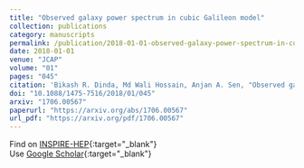 ```yaml
---
title: "Observed galaxy power spectrum in cubic Galileon model"
collection: publications
category: manuscripts
permalink: /publication/2018-01-01-observed-galaxy-power-spectrum-in-cubic-galileon-model
date: 2018-01-01
venue: "JCAP"
volume: "01"
pages: "045"
citation: 'Bikash R. Dinda, Md Wali Hossain, Anjan A. Sen, "Observed galaxy power spectrum in cubic Galileon model." JCAP, 01, 045 (2018).'
doi: "10.1088/1475-7516/2018/01/045"
arxiv: "1706.00567"
paperurl: "https://arxiv.org/abs/1706.00567"
url_pdf: "https://arxiv.org/pdf/1706.00567"
---
```


Find on [INSPIRE-HEP](https://inspirehep.net/literature?q=arXiv%3A1706.00567){:target="_blank"}  
Use [Google Scholar](https://scholar.google.com/scholar?q=Observed+galaxy+power+spectrum+in+cubic+Galileon+model){:target="_blank"}
